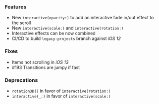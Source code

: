 ### Features
- New `interactive(opacity:)` to add an interactive fade in/out effect to the scroll
- New `interactive(scale:)` and `interactive(rotation:)`
- Interactive effects can be now combined
- CI/CD to build `legacy-projects` branch against _iOS 12_

### Fixes
- Items not scrolling in _iOS 13_ 
- #193 Transitions are jumpy if fast

### Deprecations
- `rotation3D()` in favor of `interactive(rotation:)`
- `interactive(_:)` in favor of `interactive(scale:)`